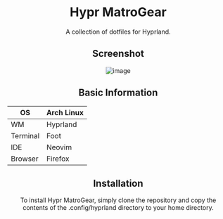 <div align="center">
<h1> Hypr MatroGear </h1>

A collection of dotfiles for Hyprland.

## Screenshot

![image](https://github.com/666komo/hypr-gear-dotfiles/assets/118112129/0032f692-b8dc-4641-9a3c-2bef780167c2)

<h2> Basic Information </h2>

| OS | Arch Linux |
|---|---|
| WM | Hyprland |
| Terminal | Foot |
| IDE | Neovim |
| Browser | Firefox |

## Installation

To install Hypr MatroGear, simply clone the repository and copy the contents of the .config/hyprland directory to your home directory.
</div>
